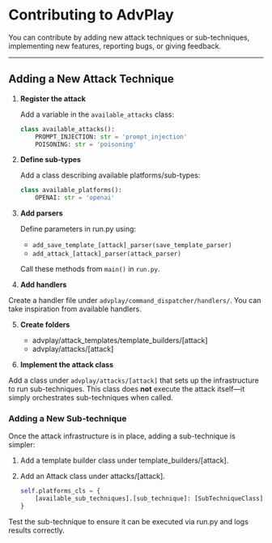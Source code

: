 # Contributing to AdvPlay

You can contribute by adding new attack techniques or sub-techniques, implementing new features, reporting bugs, or giving feedback.

---

## Adding a New Attack Technique

1. **Register the attack**

   Add a variable in the `available_attacks` class:

    ```python
   class available_attacks():
        PROMPT_INJECTION: str = 'prompt_injection'
        POISONING: str = 'poisoning'
    ```
   
2. **Define sub-types**

    Add a class describing available platforms/sub-types:

    ```python
   class available_platforms():
        OPENAI: str = 'openai'
    ```
   
3. **Add parsers**

    Define parameters in run.py using:

   - `add_save_template_[attack]_parser(save_template_parser)`
   - `add_attack_[attack]_parser(attack_parser)`

    Call these methods from `main()` in `run.py`.

4. **Add handlers**

Create a handler file under `advplay/command_dispatcher/handlers/`. You can take inspiration from available handlers.

5. **Create folders**

    - advplay/attack_templates/template_builders/[attack]
    - advplay/attacks/[attack]

6. **Implement the attack class**

Add a class under `advplay/attacks/[attack]` that sets up the infrastructure to run sub-techniques. This class does **not** execute the attack itself—it simply orchestrates sub-techniques when called.

### Adding a New Sub-technique

Once the attack infrastructure is in place, adding a sub-technique is simpler:

1. Add a template builder class under template_builders/[attack]. 
2. Add an Attack class under attacks/[attack].

    ```python
    self.platforms_cls = {
        [available_sub_techniques].[sub_technique]: [SubTechniqueClass]
    }
    ```

Test the sub-technique to ensure it can be executed via run.py and logs results correctly.